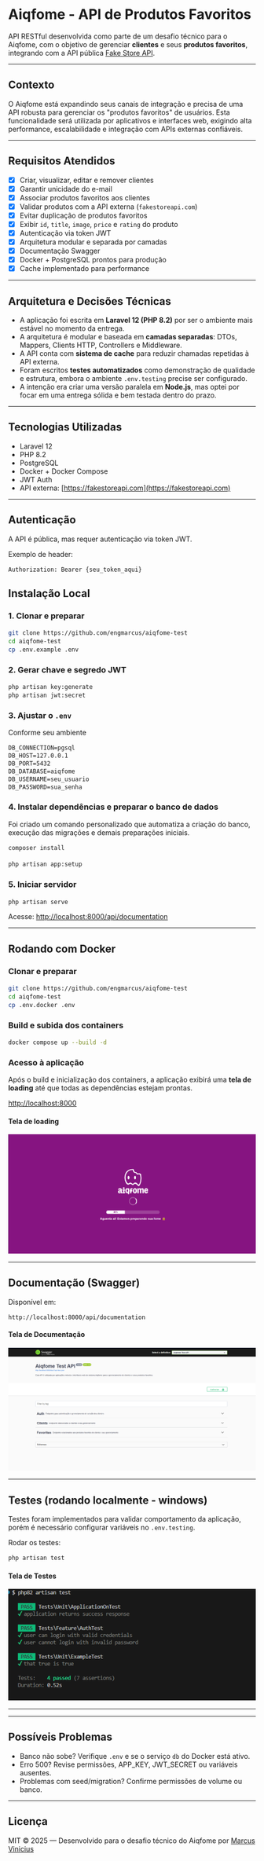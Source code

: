 # Aiqfome - API de Produtos Favoritos

API RESTful desenvolvida como parte de um desafio técnico para o Aiqfome, com o objetivo de gerenciar **clientes** e seus **produtos favoritos**, integrando com a API pública [Fake Store API](https://fakestoreapi.com/docs).

---

## Contexto

O Aiqfome está expandindo seus canais de integração e precisa de uma API robusta para gerenciar os "produtos favoritos" de usuários. Esta funcionalidade será utilizada por aplicativos e interfaces web, exigindo alta performance, escalabilidade e integração com APIs externas confiáveis.

---

##  Requisitos Atendidos

- [x] Criar, visualizar, editar e remover clientes
- [x] Garantir unicidade do e-mail
- [x] Associar produtos favoritos aos clientes
- [x] Validar produtos com a API externa (`fakestoreapi.com`)
- [x] Evitar duplicação de produtos favoritos
- [x] Exibir `id`, `title`, `image`, `price` e `rating` do produto
- [x] Autenticação via token JWT
- [x] Arquitetura modular e separada por camadas
- [x] Documentação Swagger
- [x] Docker + PostgreSQL prontos para produção
- [x] Cache implementado para performance

---

## Arquitetura e Decisões Técnicas

- A aplicação foi escrita em **Laravel 12 (PHP 8.2)** por ser o ambiente mais estável no momento da entrega.
- A arquitetura é modular e baseada em **camadas separadas**: DTOs, Mappers, Clients HTTP, Controllers e Middleware.
- A API conta com **sistema de cache** para reduzir chamadas repetidas à API externa.
- Foram escritos **testes automatizados** como demonstração de qualidade e estrutura, embora o ambiente `.env.testing` precise ser configurado.
- A intenção era criar uma versão paralela em **Node.js**, mas optei por focar em uma entrega sólida e bem testada dentro do prazo.

---

## Tecnologias Utilizadas

- Laravel 12
- PHP 8.2
- PostgreSQL
- Docker + Docker Compose
- JWT Auth
- API externa: [https://fakestoreapi.com](https://fakestoreapi.com)

---

##  Autenticação

A API é pública, mas requer autenticação via token JWT.

Exemplo de header:

```
Authorization: Bearer {seu_token_aqui}
```



## Instalação Local

### 1. Clonar e preparar

```bash
git clone https://github.com/engmarcus/aiqfome-test
cd aiqfome-test
cp .env.example .env
```

### 2. Gerar chave e segredo JWT

```bash
php artisan key:generate
php artisan jwt:secret
```

### 3. Ajustar o `.env`
Conforme seu ambiente

```env
DB_CONNECTION=pgsql
DB_HOST=127.0.0.1
DB_PORT=5432
DB_DATABASE=aiqfome
DB_USERNAME=seu_usuario
DB_PASSWORD=sua_senha
```

### 4. Instalar dependências e preparar o banco de dados

Foi criado um comando personalizado que automatiza a criação do banco, execução das migrações e demais preparações iniciais.

```bash
composer install

php artisan app:setup
```

### 5. Iniciar servidor

```bash
php artisan serve
```

Acesse: [http://localhost:8000/api/documentation](http://localhost:8000/api/documentation)

---

##  Rodando com Docker

### Clonar e preparar

```bash
git clone https://github.com/engmarcus/aiqfome-test
cd aiqfome-test
cp .env.docker .env
```

### Build e subida dos containers

```bash
docker compose up --build -d
```

### Acesso à aplicação

Após o build e inicialização dos containers, a aplicação exibirá uma **tela de loading** até que todas as dependências estejam prontas.

[http://localhost:8000](http://localhost:8000)

#### Tela de loading

![Tela de loading](docs/assets/loading-screen.png)


---

## Documentação (Swagger)

Disponível em:

```
http://localhost:8000/api/documentation
```
#### Tela de Documentação

![Tela de Documentação](docs/assets/doc.png)

---

##  Testes (rodando localmente - windows)

Testes foram implementados para validar comportamento da aplicação, porém é necessário configurar variáveis no `.env.testing`.

Rodar os testes:

```bash
php artisan test
```
#### Tela de Testes

![Tela de teste](docs/assets/tests.png)

---

---

## Possíveis Problemas

- Banco não sobe? Verifique `.env` e se o serviço `db` do Docker está ativo.
- Erro 500? Revise permissões, APP_KEY, JWT_SECRET ou variáveis ausentes.
- Problemas com seed/migration? Confirme permissões de volume ou banco.

---

## Licença

MIT © 2025 — Desenvolvido para o desafio técnico do Aiqfome por [Marcus Vinicius](https://www.linkedin.com/in/engenheiromarcus)
